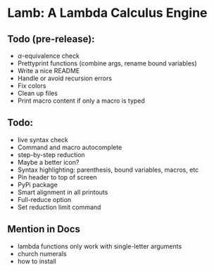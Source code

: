 # Lamb: A Lambda Calculus Engine


## Todo (pre-release):
 - $\alpha$-equivalence check
 - Prettyprint functions (combine args, rename bound variables)
 - Write a nice README
 - Handle or avoid recursion errors
 - Fix colors
 - Clean up files
 - Print macro content if only a macro is typed

## Todo:
 - live syntax check
 - Command and macro autocomplete
 - step-by-step reduction
 - Maybe a better icon?
 - Syntax highlighting: parenthesis, bound variables, macros, etc
 - Pin header to top of screen
 - PyPi package
 - Smart alignment in all printouts
 - Full-reduce option
 - Set reduction limit command

## Mention in Docs
 - lambda functions only work with single-letter arguments
 - church numerals
 - how to install